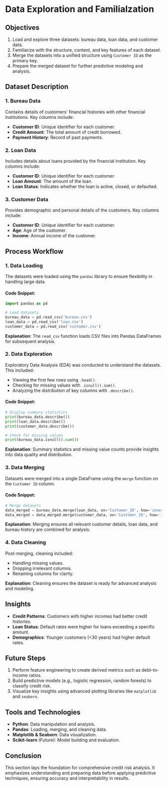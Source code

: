 # Data Exploration and Familialzation

## Objectives
1. Load and explore three datasets: bureau data, loan data, and customer data.
2. Familiarize with the structure, content, and key features of each dataset.
3. Merge the datasets into a unified structure using `Customer ID` as the primary key.
4. Prepare the merged dataset for further predictive modeling and analysis.

## Dataset Description
### 1. Bureau Data
Contains details of customers' financial histories with other financial institutions. Key columns include:
- **Customer ID**: Unique identifier for each customer.
- **Credit Amount**: The total amount of credit borrowed.
- **Payment History**: Record of past payments.

### 2. Loan Data
Includes details about loans provided by the financial institution. Key columns include:
- **Customer ID**: Unique identifier for each customer.
- **Loan Amount**: The amount of the loan.
- **Loan Status**: Indicates whether the loan is active, closed, or defaulted.

### 3. Customer Data
Provides demographic and personal details of the customers. Key columns include:
- **Customer ID**: Unique identifier for each customer.
- **Age**: Age of the customer.
- **Income**: Annual income of the customer.

## Process Workflow
### 1. Data Loading
The datasets were loaded using the `pandas` library to ensure flexibility in handling large data.

#### Code Snippet:
```python
import pandas as pd

# Load datasets
bureau_data = pd.read_csv('bureau.csv')
loan_data = pd.read_csv('loan.csv')
customer_data = pd.read_csv('customer.csv')
```
**Explanation**: The `read_csv` function loads CSV files into Pandas DataFrames for subsequent analysis.

### 2. Data Exploration
Exploratory Data Analysis (EDA) was conducted to understand the datasets. This included:
- Viewing the first few rows using `.head()`.
- Checking for missing values with `.isnull().sum()`.
- Analyzing the distribution of key columns with `.describe()`.

#### Code Snippet:
```python
# Display summary statistics
print(bureau_data.describe())
print(loan_data.describe())
print(customer_data.describe())

# Check for missing values
print(bureau_data.isnull().sum())
```
**Explanation**: Summary statistics and missing value counts provide insights into data quality and distribution.

### 3. Data Merging
Datasets were merged into a single DataFrame using the `merge` function on the `Customer ID` column.

#### Code Snippet:
```python
# Merge datasets
data_merged = bureau_data.merge(loan_data, on='Customer_ID', how='inner')
data_merged = data_merged.merge(customer_data, on='Customer_ID', how='inner')
```
**Explanation**: Merging ensures all relevant customer details, loan data, and bureau history are combined for analysis.

### 4. Data Cleaning
Post-merging, cleaning included:
- Handling missing values.
- Dropping irrelevant columns.
- Renaming columns for clarity.

**Explanation**: Cleaning ensures the dataset is ready for advanced analysis and modeling.

## Insights
- **Credit Patterns**: Customers with higher incomes had better credit histories.
- **Loan Status**: Default rates were higher for loans exceeding a specific amount.
- **Demographics**: Younger customers (<30 years) had higher default rates.

## Future Steps
1. Perform feature engineering to create derived metrics such as debt-to-income ratios.
2. Build predictive models (e.g., logistic regression, random forests) to classify credit risk.
3. Visualize key insights using advanced plotting libraries like `matplotlib` and `seaborn`.

## Tools and Technologies
- **Python**: Data manipulation and analysis.
- **Pandas**: Loading, merging, and cleaning data.
- **Matplotlib & Seaborn**: Data visualization.
- **Scikit-learn** (Future): Model building and evaluation.

## Conclusion
This section lays the foundation for comprehensive credit risk analysis. It emphasizes understanding and preparing data before applying predictive techniques, ensuring accuracy and interpretability in results.

